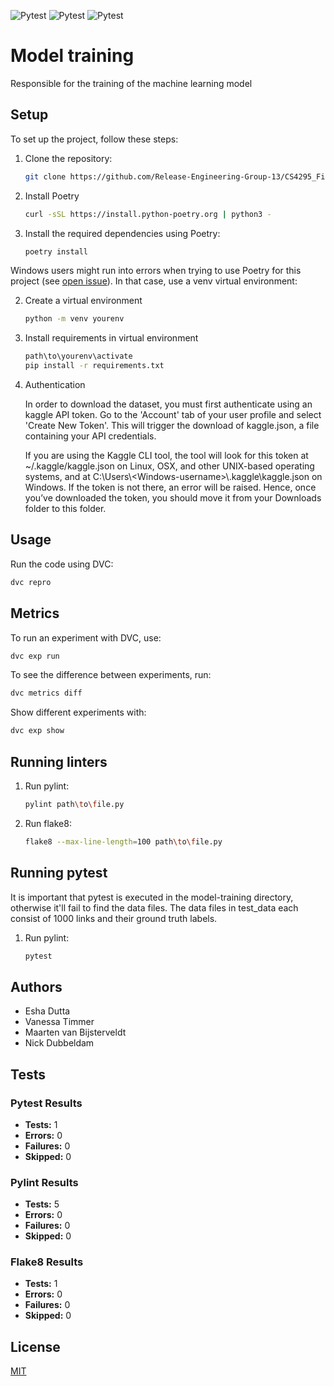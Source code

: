 
<!-- badge-start -->
![Pytest](https://img.shields.io/badge/pylint-passing-brightgreen?logo=pylint)
![Pytest](https://img.shields.io/badge/pytest-passing-brightgreen?logo=pytest)
![Pytest](https://img.shields.io/badge/flake8-passing-brightgreen?logo=flake8)
<!-- badge-end -->


# Model training
Responsible for the training of the machine learning model


## Setup
To set up the project, follow these steps:

1. Clone the repository:
    ```bash
    git clone https://github.com/Release-Engineering-Group-13/CS4295_FinalProject.git
    ```

2. Install Poetry
    ```bash
    curl -sSL https://install.python-poetry.org | python3 -
    ```

3. Install the required dependencies using Poetry:
    ```bash
    poetry install
    ```


Windows users might run into errors when trying to use Poetry for this project (see [open issue](https://github.com/tensorflow/io/issues/1789)). In that case, use a venv virtual environment:

2.  Create a virtual environment
    ```bash
    python -m venv yourenv
    ```
    
3. Install requirements in virtual environment
    ```bash
    path\to\yourenv\activate
    pip install -r requirements.txt
    ```

4. Authentication

    In order to download the dataset, you must first authenticate using an kaggle API token. Go to the 'Account' tab of your user profile and select 'Create New Token'. This will trigger the download of kaggle.json, a file containing your API credentials.

    If you are using the Kaggle CLI tool, the tool will look for this token at ~/.kaggle/kaggle.json on Linux, OSX, and other UNIX-based operating systems, and at C:\Users\\\<Windows-username\>\\.kaggle\kaggle.json on Windows. If the token is not there, an error will be raised. Hence, once you’ve downloaded the token, you should move it from your Downloads folder to this folder.

## Usage
Run the code using DVC:
```bash
dvc repro
```

## Metrics
To run an experiment with DVC, use:
```bash
dvc exp run
```

To see the difference between experiments, run:
```bash
dvc metrics diff
```

Show different experiments with:
```bash
dvc exp show
```

## Running linters
1. Run pylint:
   ```bash
   pylint path\to\file.py
   ```
2. Run flake8:
   ```bash
   flake8 --max-line-length=100 path\to\file.py
   ```

## Running pytest
It is important that pytest is executed in the model-training directory, otherwise it'll fail to find the data files. The data files in test_data each consist of 1000 links and their ground truth labels. 
1. Run pylint:
   ```bash
   pytest
   ```

## Authors
- Esha Dutta
- Vanessa Timmer
- Maarten van Bijsterveldt 
- Nick Dubbeldam

## Tests
<!-- results-start -->

### Pytest Results

- **Tests:** 1
- **Errors:** 0
- **Failures:** 0
- **Skipped:** 0


### Pylint Results

- **Tests:** 5
- **Errors:** 0
- **Failures:** 0
- **Skipped:** 0


### Flake8 Results

- **Tests:** 1
- **Errors:** 0
- **Failures:** 0
- **Skipped:** 0

<!-- results-end -->

## License

[MIT](https://choosealicense.com/licenses/mit/)

